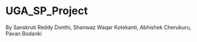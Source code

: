 # UGA_SP_Project
By Sanskruti Reddy Donthi, Shanwaz Waqar Kotekanti, Abhishek Cherukuru, Pavan Bodanki
